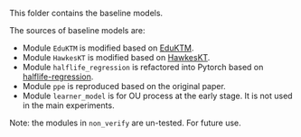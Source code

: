 This folder contains the baseline models. 

The sources of baseline models are: 
* Module `EduKTM` is modified based on [EduKTM](https://github.com/bigdata-ustc/EduKTM).  
* Module `HawkesKT` is modified based on [HawkesKT](https://github.com/THUwangcy/HawkesKT). 
* Module `halflife_regression` is refactored into Pytorch based on [halflife-regression](https://github.com/duolingo/halflife-regression).  
* Module `ppe` is reproduced based on the original paper.  
* Module `learner_model` is for OU process at the early stage. It is not used in the main experiments.  

Note: the modules in `non_verify` are un-tested. For future use. 